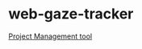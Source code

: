 # web-gaze-tracker

[Project Management tool](https://399team21.atlassian.net/ "Project Management tool")